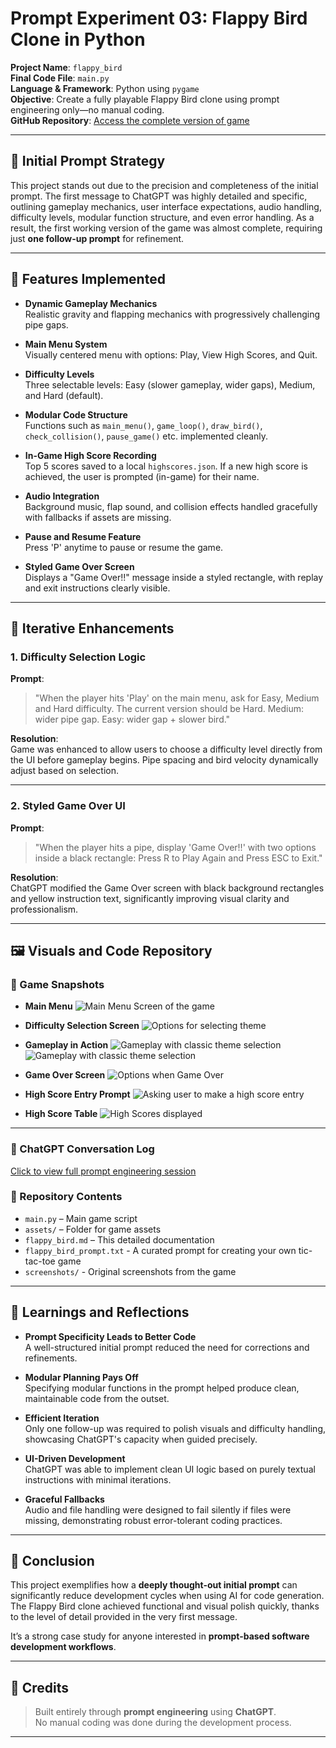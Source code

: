 # Prompt Experiment 03: Flappy Bird Clone in Python

**Project Name**: `flappy_bird`  
**Final Code File**: `main.py`  
**Language & Framework**: Python using `pygame`  
**Objective**: Create a fully playable Flappy Bird clone using prompt engineering only—no manual coding.  
**GitHub Repository**: [Access the complete version of game](https://github.com/Mr-AbhiJoshi/prompt-experiments/tree/main/flappy-bird)

---

## 🧠 Initial Prompt Strategy

This project stands out due to the precision and completeness of the initial prompt. The first message to ChatGPT was highly detailed and specific, outlining gameplay mechanics, user interface expectations, audio handling, difficulty levels, modular function structure, and even error handling. As a result, the first working version of the game was almost complete, requiring just **one follow-up prompt** for refinement.

---

## 🚀 Features Implemented

- **Dynamic Gameplay Mechanics**  
  Realistic gravity and flapping mechanics with progressively challenging pipe gaps.

- **Main Menu System**  
  Visually centered menu with options: Play, View High Scores, and Quit.

- **Difficulty Levels**  
  Three selectable levels: Easy (slower gameplay, wider gaps), Medium, and Hard (default).

- **Modular Code Structure**  
  Functions such as `main_menu()`, `game_loop()`, `draw_bird()`, `check_collision()`, `pause_game()` etc. implemented cleanly.

- **In-Game High Score Recording**  
  Top 5 scores saved to a local `highscores.json`. If a new high score is achieved, the user is prompted (in-game) for their name.

- **Audio Integration**  
  Background music, flap sound, and collision effects handled gracefully with fallbacks if assets are missing.

- **Pause and Resume Feature**  
  Press 'P' anytime to pause or resume the game.

- **Styled Game Over Screen**  
  Displays a "Game Over!!" message inside a styled rectangle, with replay and exit instructions clearly visible.

---

## 🔁 Iterative Enhancements

### 1. Difficulty Selection Logic
**Prompt**:  
> "When the player hits 'Play' on the main menu, ask for Easy, Medium and Hard difficulty. The current version should be Hard. Medium: wider pipe gap. Easy: wider gap + slower bird."

**Resolution**:  
Game was enhanced to allow users to choose a difficulty level directly from the UI before gameplay begins. Pipe spacing and bird velocity dynamically adjust based on selection.

---

### 2. Styled Game Over UI
**Prompt**:  
> "When the player hits a pipe, display 'Game Over!!' with two options inside a black rectangle: Press R to Play Again and Press ESC to Exit."

**Resolution**:  
ChatGPT modified the Game Over screen with black background rectangles and yellow instruction text, significantly improving visual clarity and professionalism.

---

## 🖼️ Visuals and Code Repository

### 📸 Game Snapshots

- **Main Menu**
![Main Menu Screen of the game](screenshots/main_menu.png)

- **Difficulty Selection Screen**
![Options for selecting theme](screenshots/difficulty_selection.png)

- **Gameplay in Action**
![Gameplay with classic theme selection](screenshots/gameplay1.png)
![Gameplay with classic theme selection](screenshots/gameplay2.png)

- **Game Over Screen**
![Options when Game Over](screenshots/game_over.png)

- **High Score Entry Prompt**
![Asking user to make a high score entry](screenshots/high_score_input.png)

- **High Score Table**
![High Scores displayed](screenshots/high_scores.png)

---

### 🔗 ChatGPT Conversation Log  
[Click to view full prompt engineering session](https://chatgpt.com/share/681ec1c6-384c-8013-88e8-fb32d4e557d8)

### 📂 Repository Contents

- `main.py` – Main game script  
- `assets/` – Folder for game assets
- `flappy_bird.md` – This detailed documentation
- `flappy_bird_prompt.txt` - A curated prompt for creating your own tic-tac-toe game
- `screenshots/` - Original screenshots from the game

---

## 🧪 Learnings and Reflections

- **Prompt Specificity Leads to Better Code**  
  A well-structured initial prompt reduced the need for corrections and refinements.

- **Modular Planning Pays Off**  
  Specifying modular functions in the prompt helped produce clean, maintainable code from the outset.

- **Efficient Iteration**  
  Only one follow-up was required to polish visuals and difficulty handling, showcasing ChatGPT's capacity when guided precisely.

- **UI-Driven Development**  
  ChatGPT was able to implement clean UI logic based on purely textual instructions with minimal iterations.

- **Graceful Fallbacks**  
  Audio and file handling were designed to fail silently if files were missing, demonstrating robust error-tolerant coding practices.

---

## 📌 Conclusion

This project exemplifies how a **deeply thought-out initial prompt** can significantly reduce development cycles when using AI for code generation. The Flappy Bird clone achieved functional and visual polish quickly, thanks to the level of detail provided in the very first message.

It’s a strong case study for anyone interested in **prompt-based software development workflows**.

---

## 🙏 Credits

> Built entirely through **prompt engineering** using **ChatGPT**.  
> No manual coding was done during the development process.

---
